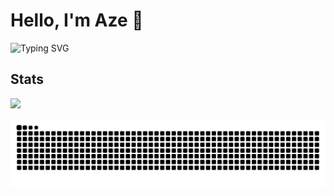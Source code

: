 # Hello, I'm Aze 👋

![Typing SVG](https://readme-typing-svg.herokuapp.com?lines=Welcome+to+my+profile!)
## Stats
<img src="https://github-readme-stats.vercel.app/api?username=AzZze&show_icons=true&theme=radical" />

![Snake animation](https://raw.githubusercontent.com/AzZze/AzZze/output/github-contribution-grid-snake.svg)

